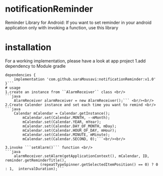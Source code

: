 # notificationReminder
Reminder Library for Android:
If you want to set reminder in your android application only with invoking a function, use this library
# installation
For a working implementation, please have a look at app project
1.add dependency to Module gradle <br/>
```
dependencies {
    implementation 'com.github.saraMousavi:notificationReminder:v1.0'
}```
# usage
1.create an instance from ``AlarmReceiver`` class <br/>
```java
    AlarmReceiver alarmReceiver = new AlarmReceiver();``` <br/><br/>
2.Create Calender instance and set each time you want to remind <br/>
```java
    Calendar mCalendar = Calendar.getInstance();
        mCalendar.set(Calendar.MONTH, --mMonth);
        mCalendar.set(Calendar.YEAR, mYear);
        mCalendar.set(Calendar.DAY_OF_MONTH, mDay);
        mCalendar.set(Calendar.HOUR_OF_DAY, mHour);
        mCalendar.set(Calendar.MINUTE, mMinute);
        mCalendar.set(Calendar.SECOND, 0);```<br/><br/>
        
3.invoke ```setAlarm()``` function <br/>
```java
    alarmReceiver.setAlarm(getApplicationContext(), mCalendar, ID, reminder.getReminderTitle(),
                (repeatTypeSpinner.getSelectedItemPosition() == 0) ? 0 : 1,  intervalDuration);```
